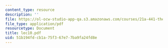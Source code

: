 ```yaml
---
content_type: resource
description: ''
file: https://ol-ocw-studio-app-qa.s3.amazonaws.com/courses/21a-441-the-conquest-of-america-spring-2004/51b194fdcb1a75f367e77ba9fa24fd8e_lec10.pdf
file_type: application/pdf
resourcetype: Document
title: lec10.pdf
uid: 51b194fd-cb1a-75f3-67e7-7ba9fa24fd8e
---
```

